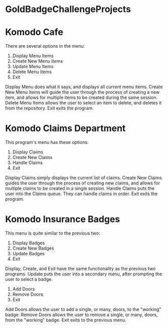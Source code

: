 # GoldBadgeChallengeProjects
 
# Komodo Cafe
There are several options in the menu:
<ol>
 <li>Display Menu Items</li>
 <li>Create New Menu Items</li>
 <li>Update Menu Items</li>
 <li>Delete Menu Items</li>
 <li>Exit</li>
</ol>
Display Menu does what it says, and displays all current menu items.
Create New Menu Items will guide the user through the process of creating a new item, and allows for multiple items to be created during the same session.
Delete Menu Items allows the user to select an item to delete, and deletes it from the repository.
Exit exits the program.

# Komodo Claims Department
This program's menu has these options:
<ol>
 <li>Display Claims</li>
 <li>Create New Claims</li>
 <li>Handle Claims</li>
 <li>Exit</li>
</ol>

Display Claims simply displays the current list of claims.
Create New Claims guides the user through the process of creating new claims, and allows for multiple claims to be created in a single session.
Handle Claims puts the user into the Claims queue. They can handle claims in order.
Exit exits the program.

# Komodo Insurance Badges
This menu is quite similar to the previous two:
<ol>
 <li>Display Badges</li>
 <li>Create New Badges</li>
 <li>Update Badges</li>
 <li>Exit</li>
</ol>

Display, Create, and Exit have the same functionality as the previous two programs.
Update puts the user into a secondary menu, after prompting the user to select a badge.
<ol>
 <li>Add Doors</li>
 <li>Remove Doors</li>
 <li>Exit</li>
</ol>

Add Doors allows the user to add a single, or many, doors, to the "working" badge.
Remove Doors allows the user to remove a single, or many, doors, from the "working" badge.
Exit exits to the previous menu.
